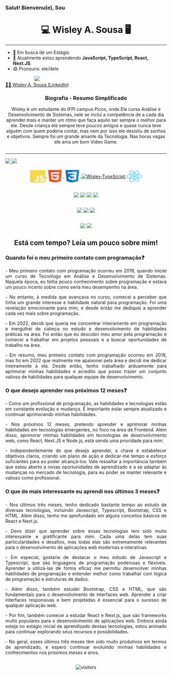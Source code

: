 ### Salut! Bienvenu(e), Sou <h1 align="center"> :computer: **Wisley A. Sousa** :desktop_computer: </h1>
___

- 🔭 Em busca de um Estágio
- 🌱 Atualmente estou aprendendo **JavaScript, TypeScript, React, Next.JS**.
- 😄 Pronouns: ele/dele
<div style="display:inline-block" align="center">
 <img src="https://wisleyasousa.github.io/portfolio-website/images/perfil.PNG" width="100">
 <div class="badge-base LI-profile-badge" data-locale="pt_BR" data-size="medium" data-theme="dark" data-type="HORIZONTAL" data-vanity="wisley-a-sousa-843060a2" data-version="v1"><a class="badge-base__link LI-simple-link" href="https://br.linkedin.com/in/wisley-a-sousa-843060a2?trk=profile-badge">🔗✅ Wisley A. Sousa (LinkedIn)                      </a></div>      
  </div>
             
<div style="display:inline-block" align="center">
<h3>Biografia - Resumo Simplificado</h3>
<p>

Wisley é um estudante do IFPI campus Picos, onde Ele cursa Análise e Desenvolvimento de Sistemas, nele se inclui a competência de a cada dia aprender mais e manter um ritmo que faça aquilo ser sempre o melhor para ele. Desde criança ele sempre teve poucos amigos e quase nunca teve alguém com quem poderia contar, mas nem por isso ele desistiu de sonhos e objetivos. Sempre foi um grande amante da Tecnologia. Nas horas vagas ele ama um bom Video Game.</p>
</div>
              
 ___
<div style="display:inline-block" align="center">
  <a href="https://github.com/WisleyASousa">
  <img height="180em" src="https://github-readme-stats.vercel.app/api?username=WisleyASousa&show_icons=true&theme=tokyonight&include_all_commits=true&count_private=true"/>
  <img height="180em" src="https://github-readme-stats.vercel.app/api/top-langs/?username=WisleyASousa&layout=compact&langs_count=7&theme=tokyonight"/>
</div>
<div style="display:block" align="center"><br>

  <img align="center" alt="Wisley-Js" height="40" width="50" src="https://raw.githubusercontent.com/devicons/devicon/master/icons/javascript/javascript-plain.svg">
  <img align="center" alt="Wisley-HTML" height="40" width="50" src="https://raw.githubusercontent.com/devicons/devicon/master/icons/html5/html5-original.svg">
  <img align="center" alt="Wisley-CSS" height="40" width="50" src="https://raw.githubusercontent.com/devicons/devicon/master/icons/css3/css3-original.svg">
  <img align="center" alt="Wisley-TypeScript" height="40" width="50" src="https://icongr.am/devicon/typescript-original.svg?size=128&color=currentColor">
  <img align="center" alt="Wisley-React" height="40" width="50" src="https://raw.githubusercontent.com/devicons/devicon/master/icons/react/react-original.svg"">
 
</div>



  ##

<div align="center"> 
  <a href="https://www.linkedin.com/in/wisley-a-sousa-843060a2/" target="_blank"><img src="https://img.shields.io/badge/-LinkedIn-%230077B5?style=for-the-badge&logo=linkedin&logoColor=white" target="_blank"></a> 
  <a href = "mailto:wisleya.sousa@outlook.com"><img src="https://img.shields.io/badge/-Email-%23333?style=for-the-badge&logo=gmail&logoColor=white" target="_blank"></a>
  <a href="https://www.instagram.com/wisleyasousa/" target="_blank"><img src="https://img.shields.io/badge/-Instagram-%23E4405F?style=for-the-badge&logo=instagram&logoColor=white" target="_blank"></a>
  <a href="https://www.youtube.com/channel/UC513213bHkwylHXttk_vyHw" target="_blank"><img src="https://img.shields.io/badge/YouTube-FF0000?style=for-the-badge&logo=youtube&logoColor=white" target="_blank"></a>
</div>

  ##
<div align="center"> 
  <a href="https://store.playstation.com/pt-br/pages/latest" target="_blank"><img src="https://img.shields.io/badge/PlayStation-003791?style=for-the-badge&logo=playstation&logoColor=white"></a> 
  <a href = "https://launcher.store.epicgames.com/u/b4ed1bc58f1f47c687cb7ac47c9ffcbe"><img src="https://img.shields.io/badge/Epic%20Games-313131?style=for-the-badge&logo=Epic%20Games&logoColor=white" target="_blank"></a>
  <a href="https://steamcommunity.com/profiles/76561198183841182/" target="_blank"><img src="https://img.shields.io/badge/Steam-000000?style=for-the-badge&logo=steam&logoColor=white" target="_blank"></a>
</div>

  ##
<div align="center"> 
  <a href="https://music.apple.com/profile/wisleyasousa" target="_blank"><img src="https://img.shields.io/badge/apple%20music-F34E68?style=for-the-badge&logo=apple%20music&logoColor=white"></a> 
  <a href = "https://open.spotify.com/user/12163106575?si=_P9yoqfTTomXqNclE79AMA"><img src="https://img.shields.io/badge/Spotify-1ED760?&style=for-the-badge&logo=spotify&logoColor=white" target="_blank"></a>
  
</div>

 ##

<div align="center">

<b>
<h2>Está com tempo? Leia um pouco sobre mim!</h2>
</b>
</div>
                   
### <h3>Quando foi o meu primeiro contato com programação:question:</h3>
<p align="justify">- Meu primeiro contato com programação ocorreu em 2019, quando iniciei um curso de Tecnólogo em Análise e Desenvolvimento de Sistemas. Naquela época, eu tinha pouco conhecimento sobre programação e estava um pouco incerto sobre como seria meu desempenho na área.</p>
<p align="justify">- No entanto, à medida que avançava no curso, comecei a perceber que tinha um grande interesse e habilidade natural para programação. Foi uma revelação emocionante para mim, e desde então me dediquei a aprender cada vez mais sobre programação.</p>
<p align="justify">- Em 2022, decidi que queria me concentrar inteiramente em programação e mergulhei de cabeça no estudo e desenvolvimento de habilidades práticas na área. Foi então que eu descobri meu amor pela programação e comecei a trabalhar em projetos pessoais e a buscar oportunidades de trabalho na área.</p>
<p align="justify">- Em resumo, meu primeiro contato com programação ocorreu em 2019, mas foi em 2022 que realmente me apaixonei pela área e decidi me dedicar inteiramente a ela. Desde então, tenho trabalhado arduamente para aprimorar minhas habilidades e acredito que posso trazer um conjunto valioso de habilidades para qualquer equipe de desenvolvimento.</p>
                  
### <h3>O que desejo aprender nos próximos 12 meses:question:</h3>
<p align="justify">- Como um profissional de programação, as habilidades e tecnologias estão em constante evolução e mudança. É importante estar sempre atualizado e continuar aprimorando minhas habilidades.</p>
<p align="justify">- Nos próximos 12 meses, pretendo aprender e aprimorar minhas habilidades em tecnologias emergentes, no foco na área de Frontend. Além disso, aprimorar minhas habilidades em tecnologias de desenvolvimento web, como React, Next.JS e Node.js, está sendo uma prioridade para mim.</p>
<p align="justify">- Independentemente do que desejo aprender, a chave é estabelecer objetivos claros, criando um plano de ação e dedicar-me tempo e esforço suficientes para eu poder alcançá-los. Vale ressaltar a importância também que estou aberto a novas oportunidades de aprendizado e a se adaptar às mudanças no mercado de tecnologia, para eu poder se manter relevante e valioso como profissional.</p>

### <h3>O que de mais interessante eu aprendi nos últimos 3 meses:question:</h3>
<p align="justify">- Nos últimos três meses, tenho dedicado bastante tempo ao estudo de diversas tecnologias, incluindo Javascript, Typescript, Bootstrap, CSS e HTML. Além disso, tenho me aprofundado em alguns conceitos básicos de React e Next.js.</p>
<p align="justify">- Devo dizer que aprender sobre essas tecnologias tem sido muito interessante e gratificante para mim. Cada uma delas tem suas particularidades e desafios, mas todas elas são extremamente relevantes para o desenvolvimento de aplicações web modernas e interativas.</p>
<p align="justify">- Em especial, gostaria de destacar o meu estudo de Javascript e Typescript, que são linguagens de programação poderosas e flexíveis. Aprender a utilizá-las de forma eficaz me permitiu desenvolver minhas habilidades de programação e entender melhor como trabalhar com lógica de programação e estruturas de dados.</p>
<p align="justify">- Além disso, também estudei Bootstrap, CSS e HTML, que são fundamentais para o desenvolvimento de interfaces web. Aprender a criar interfaces responsivas e bem projetadas é essencial para o sucesso de qualquer aplicação web.</p>
<p align="justify">- Por fim, também comecei a estudar React e Next.js, que são frameworks muito populares para o desenvolvimento de aplicações web. Embora ainda esteja no estágio inicial de aprendizado dessas tecnologias, estou animado para continuar explorando seus recursos e possibilidades.</p>
<p align="justify">- No geral, esses últimos três meses têm sido muito produtivos em termos de aprendizado, e espero continuar evoluindo minhas habilidades e conhecimentos nos próximos meses e anos.</p>
                   
##
<div align="center"> 
                   
![visitors](https://visitor-badge.glitch.me/badge?page_id=wisleyasousa)
</div>

